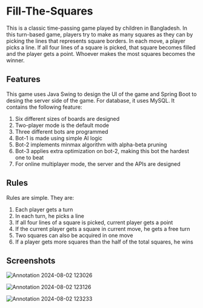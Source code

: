 # Fill-The-Squares

This is a classic time-passing game played by children in Bangladesh. In this turn-based game, players try to make as many squares as they can by picking the lines that represents square borders. In each move, a player picks a line. If all four lines of a square is picked, that square becomes filled and the player gets a point. Whoever makes the most squares becomes the winner.

## Features

This game uses Java Swing to design the UI of the game and Spring Boot to desing the server side of the game. For database, it uses MySQL. It contains the following feature:

1. Six different sizes of boards are designed
2. Two-player mode is the default mode
3. Three different bots are programmed
4. Bot-1 is made using simple AI logic
5. Bot-2 implements minmax algorithm with alpha-beta pruning
6. Bot-3 applies extra optimization on bot-2, making this bot the hardest one to beat
7. For online multiplayer mode, the server and the APIs are designed

## Rules

Rules are simple. They are:

1. Each player gets a turn
2. In each turn, he picks a line
3. If all four lines of a square is picked, current player gets a point
4. If the current player gets a square in current move, he gets a free turn
5. Two squares can also be acquired in one move
6. If a player gets more squares than the half of the total squares, he wins

## Screenshots

![Annotation 2024-08-02 123026](https://github.com/user-attachments/assets/4e12f0c2-329c-4208-9854-0ebf7d7a7410)

![Annotation 2024-08-02 123126](https://github.com/user-attachments/assets/5e780176-5f63-40a6-8e66-c4c9abf4a7c4)

![Annotation 2024-08-02 123233](https://github.com/user-attachments/assets/eab4c26d-a5a1-4db5-a512-3f6a020c0bf9)




